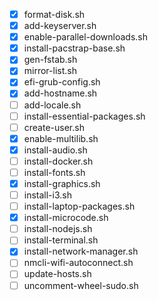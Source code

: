 - [x] format-disk.sh
- [x] add-keyserver.sh
- [x] enable-parallel-downloads.sh
- [x] install-pacstrap-base.sh
- [x] gen-fstab.sh
- [x] mirror-list.sh
- [x] efi-grub-config.sh
- [x] add-hostname.sh
- [ ] add-locale.sh
- [ ] install-essential-packages.sh
- [ ] create-user.sh
- [x] enable-multilib.sh
- [x] install-audio.sh
- [ ] install-docker.sh
- [ ] install-fonts.sh
- [x] install-graphics.sh
- [ ] install-i3.sh
- [ ] install-laptop-packages.sh
- [x] install-microcode.sh
- [ ] install-nodejs.sh
- [ ] install-terminal.sh
- [x] install-network-manager.sh
- [ ] nmcli-wifi-autoconnect.sh
- [ ] update-hosts.sh
- [ ] uncomment-wheel-sudo.sh
